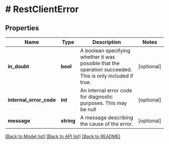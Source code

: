 # # RestClientError

## Properties

Name | Type | Description | Notes
------------ | ------------- | ------------- | -------------
**in_doubt** | **bool** | A boolean specifying whether it was possible that the operation succeeded. This is only included if true. | [optional]
**internal_error_code** | **int** | An internal error code for diagnostic purposes. This may be null | [optional]
**message** | **string** | A message describing the cause of the error. | [optional]

[[Back to Model list]](../../README.md#models) [[Back to API list]](../../README.md#endpoints) [[Back to README]](../../README.md)
